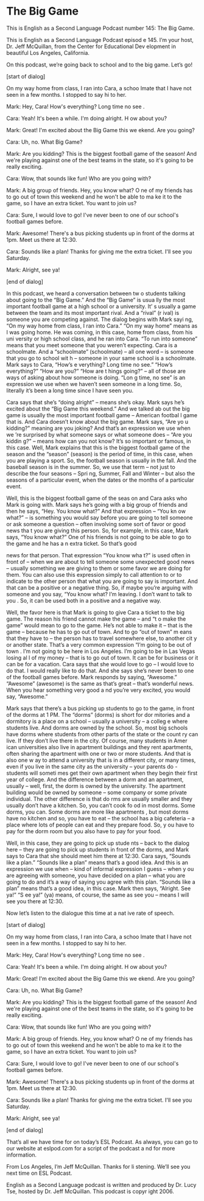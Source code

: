 # The Big Game

This is English as a Second Language Podcast number  145: The Big Game.

This is English as a Second Language Podcast episod e 145. I’m your host, Dr. Jeff McQuillan, from the Center for Educational Dev elopment in beautiful Los Angeles, California.

On this podcast, we’re going back to school and to the big game. Let’s go!

[start of dialog]

On my way home from class, I ran into Cara, a schoo lmate that I have not seen in a few months. I stopped to say hi to her.

Mark: Hey, Cara! How's everything? Long time no see .

Cara: Yeah! It's been a while. I'm doing alright. H ow  about you?

Mark: Great! I'm excited about the Big Game this we ekend. Are you going?

Cara: Uh, no. What Big Game?

Mark: Are you kidding? This is the biggest football  game of the season! And we're playing against one of the best teams in the state, so it's going to be really exciting.

Cara: Wow, that sounds like fun! Who are you going with?

Mark: A big group of friends. Hey, you know what? O ne of my friends has to go out of town this weekend and he won't be able to ma ke it to the game, so I have an extra ticket. You want to join us?

Cara: Sure, I would love to go! I've never been to one of our school's football games before.

Mark: Awesome! There's a bus picking students up in  front of the dorms at 1pm. Meet us there at 12:30.

Cara: Sounds like a plan! Thanks for giving me the extra ticket. I'll see you Saturday.

 Mark: Alright, see ya!

[end of dialog]

In this podcast, we heard a conversation between tw o students talking about going to the “Big Game.” And the “Big Game” is usua lly the most important football game at a high school or a university. It’ s usually a game between the team and its most important rival. And a “rival” (r ival) is someone you are competing against. The dialog begins with Mark sayi ng, “On my way home from class, I ran into Cara.” “On my way home” means as I was going home. He was coming, in this case, home from class, from his uni versity or high school class, and he ran into Cara. “To run into someone” means that you meet someone that you weren’t expecting. Cara is a schoolmate. And a “schoolmate” (schoolmate) – all one word – is someone that you go to school wit h – someone in your same school is a schoolmate. Mark says to Cara, “How’s e verything? Long time no see.” “How’s everything?” “How are you?” “How are t hings going?” – all of those are ways of asking about how someone is doing. “Lon g time, no see” is an expression we use when we haven’t seen someone in a  long time. So, literally it’s been a long time since I have seen you.

Cara says that she’s “doing alright” – means she’s okay. Mark says he’s excited about the “Big Game this weekend.” And we talked ab out the big game is usually the most important football game – American footbal l game that is. And Cara doesn’t know about the big game. Mark says, “Are yo u kidding?” meaning are you joking? And that’s an expression we use when we ’re surprised by what someone says or what someone does – “Are you kiddin g?” – means how can you not know? It’s so important or famous, in this case. Well, Mark explains that this is the biggest football game of the season and  the “season” (season) is the period of time, in this case, when you are playing a sport. So, the football season is usually in the fall. And the baseball season is in the summer. So, we use that term – not just to describe the four seasons – Spri ng, Summer, Fall and Winter – but also the seasons of a particular event, when the dates or the months of a particular event.

Well, this is the biggest football game of the seas on and Cara asks who Mark is going with. Mark says he’s going with a big group of friends and then he says, “Hey. You know what?” And that expression – “You kn ow what?” – is something you would say before you are going to tell someone or ask someone a question – often involving some sort of favor or good news tha t you are giving this person. So, for example, in this case, Mark says, “You know  what?” One of his friends is not going to be able to go to the game and he has a n extra ticket. So that’s good

news for that person. That expression “You know wha t?” is used often in front of – when we are about to tell someone some unexpected  good news – usually something we are giving to them or some favor we are doing for them. You can also use this expression simply to call attention to or to indicate to the other person that what you are going to say is important.  And that can be a positive or a negative thing. So, if maybe you’re arguing with someone and you say, “You know what? I’m leaving. I don’t want to talk to you . So, it can be used both in a positive and a negative way.

Well, the favor here is that Mark is going to give Cara a ticket to the big game. The reason his friend cannot make the game – and “t o make the game” would mean to go to the game. He’s not able to make it – that is the game – because he has to go out of town. And to go “out of town” m eans that they have to – the person has to travel somewhere else, to another cit y or another state. That’s a very common expression “I’m going to be out of town . I’m not going to be here in Los Angeles. I’m going to be in Las Vegas losing al l of my money – that is to go out of town. It can be for business or it can be for a vacation. Cara says that she would love to go – I would love to do that. I would  really like to do that. And she says she’s never been to one of the football games before. Mark responds by saying, “Awesome.” “Awesome” (awesome) is the same as that’s great – that’s wonderful news. When you hear something very good a nd you’re very excited, you would say, “Awesome.”

Mark says that there’s a bus picking up students to  go to the game, in front of the dorms at 1 PM. The “dorms” (dorms) is short for dor mitories and a dormitory is a place on a school – usually a university – a colleg e where students live. And dorms are owned by the school. So, most big schools  have dorms where students from other parts of the state or the count ry can live. If they don’t live there in the city. Of course, many students in Amer ican universities also live in apartment buildings and they rent apartments, often  sharing the apartment with one or two or more students. And that is also one w ay to attend a university that is in a different city, or many times, even if you live in the same city as the university – your parents do - students will someti mes get their own apartment when they begin their first year of college. And the difference between a dorm and an apartment, usually – well, first, the dorm is owned by the university. The apartment building would be owned by someone – some  company or some private individual. The other difference is that do rms are usually smaller and they usually don’t have a kitchen. So, you can’t cook fo od in most dorms. Some dorms, you can. Some dorms are more like apartments , but most dorms have no kitchen and so, you have to eat – the school has a big cafeteria – a place where lots of people can eat and they prepare food. So, y ou have to pay for the dorm room but you also have to pay for your food.

 Well, in this case, they are going to pick up stude nts – back to the dialog here – they are going to pick up students in front of the dorms, and Mark says to Cara that she should meet him there at 12:30. Cara says,  “Sounds like a plan.” “Sounds like a plan” means that’s a good idea. And this is an expression we use when – kind of informal expression I guess – when y ou are agreeing with someone, you have decided on a plan – what you are going to do and it’s a way of saying you agree with this plan. “Sounds like a plan” means that’s a good idea, in this case. Mark then says, “Alright. See ya!” “S ee ya!” (ya) means, of course, the same as see you – means I will see you there at  12:30.

Now let’s listen to the dialogue this time at a nat ive rate of speech.

[start of dialog]

On my way home from class, I ran into Cara, a schoo lmate that I have not seen in a few months. I stopped to say hi to her.

Mark: Hey, Cara! How's everything? Long time no see .

Cara: Yeah! It's been a while. I'm doing alright. H ow  about you?

Mark: Great! I'm excited about the Big Game this we ekend. Are you going?

Cara: Uh, no. What Big Game?

Mark: Are you kidding? This is the biggest football  game of the season! And we're playing against one of the best teams in the state, so it's going to be really exciting.

Cara: Wow, that sounds like fun! Who are you going with?

Mark: A big group of friends. Hey, you know what? O ne of my friends has to go out of town this weekend and he won't be able to ma ke it to the game, so I have an extra ticket. You want to join us?

Cara: Sure, I would love to go! I've never been to one of our school's football games before.

Mark: Awesome! There's a bus picking students up in  front of the dorms at 1pm. Meet us there at 12:30.

Cara: Sounds like a plan! Thanks for giving me the extra ticket. I'll see you Saturday.

Mark: Alright, see ya!

[end of dialog]

That’s all we have time for on today’s ESL Podcast.  As always, you can go to our website at eslpod.com for a script of the podcast a nd for more information.

From Los Angeles, I’m Jeff McQuillan. Thanks for li stening. We’ll see you next time on ESL Podcast.

English as a Second Language podcast is written and  produced by Dr. Lucy Tse, hosted by Dr. Jeff McQuillan. This podcast is copyr ight 2006.

